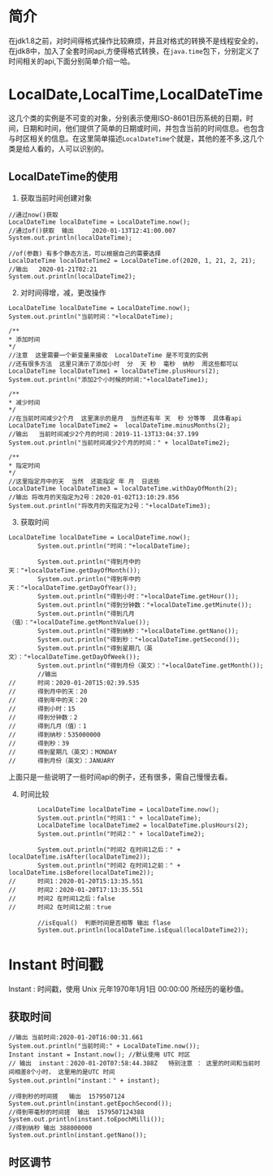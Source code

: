 # 简介
在jdk1.8之前，对时间得格式操作比较麻烦，并且对格式的转换不是线程安全的，在jdk8中，加入了全套时间api,方便得格式转换，在`java.time`包下，分别定义了时间相关的api,下面分别简单介绍一哈。

# LocalDate,LocalTime,LocalDateTime
这几个类的实例是不可变的对象，分别表示使用ISO-8601日历系统的日期，时间，日期和时间，他们提供了简单的日期或时间，并包含当前的时间信息。也包含与时区相关的信息。在这里简单描述`LocalDateTime`个就是，其他的差不多,这几个类是给人看的，人可以识别的。

## LocalDateTime的使用
1. 获取当前时间创建对象
```
//通过now()获取
LocalDateTime localDateTime = LocalDateTime.now();
//通过of()获取  输出     2020-01-13T12:41:00.007
System.out.println(localDateTime);

//of(参数) 有多个静态方法，可以根据自己的需要选择
LocalDateTime localDateTime2 = LocalDateTime.of(2020, 1, 21, 2, 21);
//输出   2020-01-21T02:21
System.out.println(localDateTime2);
```

2. 对时间得增，减，更改操作
```
LocalDateTime localDateTime = LocalDateTime.now();
System.out.println("当前时间："+localDateTime);

/**
* 添加时间
*/
//注意  这里需要一个新变量来接收  LocalDateTime 是不可变的实例
//还有很多方法  这里只演示了添加小时  分  天 秒  毫秒  纳秒  周这些都可以
LocalDateTime localDateTime1 = localDateTime.plusHours(2);
System.out.println("添加2个小时候的时间:"+localDateTime1);

/**
* 减少时间
*/
//在当前时间减少2个月  这里演示的是月  当然还有年 天  秒 分等等  具体看api
LocalDateTime localDateTime2 =  localDateTime.minusMonths(2);
//输出   当前时间减少2个月的时间：2019-11-13T13:04:37.199
System.out.println("当前时间减少2个月的时间：" + localDateTime2);

/**
* 指定时间
*/
//这里指定月中的天  当然  还能指定 年 月  日这些  
LocalDateTime localDateTime3 = localDateTime.withDayOfMonth(2);
//输出 将改月的天指定为2号：2020-01-02T13:10:29.856
System.out.println("将改月的天指定为2号："+localDateTime3);
```

3. 获取时间
```
LocalDateTime localDateTime = LocalDateTime.now();
		System.out.println("时间："+localDateTime);
		
		System.out.println("得到月中的天："+localDateTime.getDayOfMonth());
		System.out.println("得到年中的天："+localDateTime.getDayOfYear());
		System.out.println("得到小时："+localDateTime.getHour());
		System.out.println("得到分钟数："+localDateTime.getMinute());
		System.out.println("得到几月（值）："+localDateTime.getMonthValue());
		System.out.println("得到纳秒："+localDateTime.getNano());
		System.out.println("得到秒："+localDateTime.getSecond());
		System.out.println("得到星期几（英文）："+localDateTime.getDayOfWeek());
		System.out.println("得到月份（英文）："+localDateTime.getMonth());
		//输出
//		时间：2020-01-20T15:02:39.535
//		得到月中的天：20
//		得到年中的天：20
//		得到小时：15
//		得到分钟数：2
//		得到几月（值）：1
//		得到纳秒：535000000
//		得到秒：39
//		得到星期几（英文）：MONDAY
//		得到月份（英文）：JANUARY
```
上面只是一些说明了一些时间api的例子，还有很多，需自己慢慢去看。

4. 时间比较
```
		LocalDateTime localDateTime = LocalDateTime.now();
		System.out.println("时间1：" + localDateTime);
		LocalDateTime localDateTime2 = localDateTime.plusHours(2);
		System.out.println("时间2：" + localDateTime2);
		
		System.out.println("时间2 在时间1之后：" + localDateTime.isAfter(localDateTime2));
		System.out.println("时间2 在时间1之前：" + localDateTime.isBefore(localDateTime2));
//		时间1：2020-01-20T15:13:35.551
//		时间2：2020-01-20T17:13:35.551
//		时间2 在时间1之后：false
//		时间2 在时间1之前：true
		
		//isEqual()  判断时间是否相等 输出 flase
	    System.out.println(localDateTime.isEqual(localDateTime2));
```


# Instant 时间戳
Instant : 时间戳，使用 Unix 元年1970年1月1日 00:00:00 所经历的毫秒值。

## 获取时间
```
//输出 当前时间:2020-01-20T16:00:31.661
System.out.println("当前时间:" + LocalDateTime.now()); 
Instant instant = Instant.now(); //默认使用 UTC 时区
// 输出  instant：2020-01-20T07:58:44.388Z   特别注意 ： 这里的时间和当前时间相差8个小时， 这里用的是UTC 时间
System.out.println("instant：" + instant);

//得到秒的时间搓   输出  1579507124
System.out.println(instant.getEpochSecond());
//得到带毫秒的时间搓  输出  1579507124388
System.out.println(instant.toEpochMilli());
//得到纳秒 输出 388000000
System.out.println(instant.getNano());
```
## 时区调节
```

```